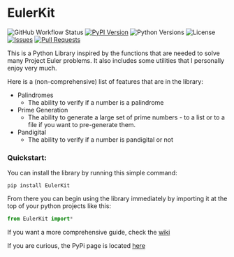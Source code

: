 # EulerKit

<!-- Badges -->
![GitHub Workflow Status](https://img.shields.io/github/actions/workflow/status/MarcoPlatino/EulerKit/python_publish.yml?branch=main)
[![PyPI Version](https://img.shields.io/pypi/v/eulerkit.svg)](https://pypi.org/project/eulerkit/)
![Python Versions](https://img.shields.io/pypi/pyversions/eulerkit.svg)
![License](https://img.shields.io/github/license/MarcoPlatino/EulerKit)
[![Issues](https://img.shields.io/github/issues/MarcoPlatino/EulerKit.svg)](https://github.com/MarcoPlatino/EulerKit/issues)
[![Pull Requests](https://img.shields.io/github/issues-pr/MarcoPlatino/EulerKit.svg)](https://github.com/MarcoPlatino/EulerKit/pulls)

This is a Python Library inspired by the functions that are needed to solve many Project Euler problems. It also includes some utilities that I personally enjoy very much.

Here is a (non-comprehensive) list of features that are in the library:
- Palindromes 
    - The ability to verify if a number is a palindrome
- Prime Generation
    - The ability to generate a large set of prime numbers - to a list or to a file if you want to pre-generate them.
- Pandigital
    - The ability to verify if a number is pandigital or not

### Quickstart:
You can install the library by running this simple command:

`pip install EulerKit`

From there you can begin using the library immediately by importing it at the top of your python projects like this:

```python
from EulerKit import*
```

If you want a more comprehensive guide, check the [wiki](https://github.com/MarcoPlatino/EulerKit/wiki)

If you are curious, the PyPi page is located [here](https://pypi.org/project/EulerKit/)
